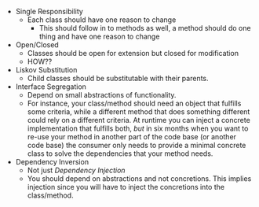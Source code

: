 * Single Responsibility
    * Each class should have one reason to change
        * This should follow in to methods as well, a method should do one thing and have one reason to change
* Open/Closed
    * Classes should be open for extension but closed for modification
    * HOW??
* Liskov Substitution
    * Child classes should be substitutable with their parents.
* Interface Segregation
    * Depend on small abstractions of functionality.
    * For instance, your class/method should need an object that fulfills some criteria, while a different method that does something different could rely on a different criteria.  At runtime you can inject a concrete implementation that fulfills both, *but* in six months when you want to re-use your method in another part of the code base (or another code base) the consumer only needs to provide a minimal concrete class to solve the dependencies that your method needs.  
* Dependency Inversion
    * Not just _Dependency Injection_
    * You should depend on abstractions and not concretions.  This implies injection since you will have to inject the concretions into the class/method.
